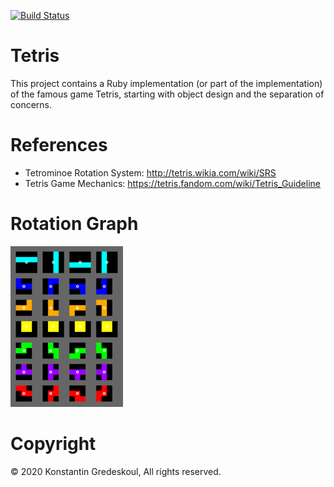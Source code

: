 [![Build Status](https://travis-ci.org/kigster/tetris.svg?branch=master)](https://travis-ci.org/kigster/tetris)

# Tetris 

This project contains a Ruby implementation (or part of the implementation) of the famous game Tetris, starting with object design and the separation of concerns.

# References
 * Tetrominoe Rotation System: http://tetris.wikia.com/wiki/SRS
 * Tetris Game Mechanics: https://tetris.fandom.com/wiki/Tetris_Guideline

# Rotation Graph

![Tetris Rotations](img/tetris-rotations.png) 

# Copyright

&copy; 2020 Konstantin Gredeskoul, All rights reserved.
